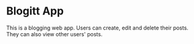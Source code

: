 # Blogitt App

This is a blogging web app. Users can create, edit and delete their posts. They can also view other users' posts.
